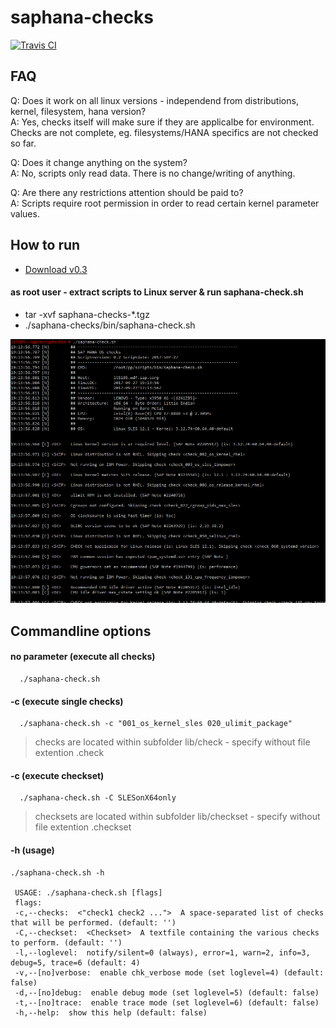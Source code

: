# saphana-checks
[![Travis CI](https://travis-ci.mo.sap.corp/SAP-COE-HPTI/saphana-checks.svg?token=1mpYpLDN3GSv5tMmhNxn&branch=master)](https://travis-ci.mo.sap.corp/SAP-COE-HPTI/saphana-checks)

## FAQ
Q: Does it work on all linux versions - independend from distributions, kernel, filesystem, hana version?  
A: Yes, checks itself will make sure if they are applicalbe for environment. Checks are not complete, eg. filesystems/HANA specifics are not checked so far.

Q: Does it change anything on the system?  
A: No, scripts only read data. There is no change/writing of anything.

Q: Are there any restrictions attention should be paid to?  
A: Scripts require root permission in order to read certain kernel parameter values.

## How to run

* [Download v0.3](https://github.wdf.sap.corp/SAP-COE-HPTI/saphana-checks/releases/tag/v0.3)
#### as root user - extract scripts to Linux server & run saphana-check.sh 
* tar -xvf saphana-checks-*.tgz
* ./saphana-checks/bin/saphana-check.sh

![Example Output](/docs/Example-Output.png?raw=true "Example Output")

## Commandline options

#### no parameter    (execute all checks) 

``` 
  ./saphana-check.sh
```

#### -c    (execute single checks) 

``` 
  ./saphana-check.sh -c "001_os_kernel_sles 020_ulimit_package"
```
> checks are located within subfolder lib/check - specify without file extention .check


#### -c    (execute checkset) 

``` 
  ./saphana-check.sh -C SLESonX64only
```
> checksets are located within subfolder lib/checkset - specify without file extention .checkset


#### -h    (usage)
```
./saphana-check.sh -h

 USAGE: ./saphana-check.sh [flags]  
 flags:  
 -c,--checks:  <"check1 check2 ...">  A space-separated list of checks that will be performed. (default: '')
 -C,--checkset:  <Checkset>  A textfile containing the various checks to perform. (default: '')
 -l,--loglevel:  notify/silent=0 (always), error=1, warn=2, info=3, debug=5, trace=6 (default: 4)
 -v,--[no]verbose:  enable chk_verbose mode (set loglevel=4) (default: false)
 -d,--[no]debug:  enable debug mode (set loglevel=5) (default: false)
 -t,--[no]trace:  enable trace mode (set loglevel=6) (default: false)
 -h,--help:  show this help (default: false)
```

